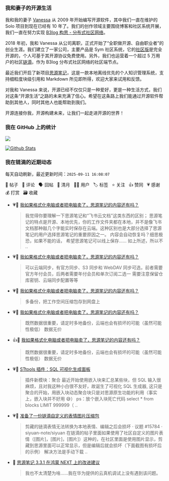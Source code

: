 ### 我和妻子的开源生活

我和我的妻子 [Vanessa](https://github.com/Vanessa219) 从 2009 年开始编写开源软件，其中我们一直在维护的 Solo 项目到现在已经有 10 年了。我们的创作领域主要围绕博客和社区系统开展，我们一直在努力实现 [B3log 构思 - 分布式社区网络](https://ld246.com/article/1546941897596)。

2018 年初，我和 Vanessa 从公司离职，正式开始了“全职做开源、自由职业者”的创业生涯。我们建立了一家公司，主要产品是 Sym 社区系统，它的[社区版](https://github.com/88250/symphony)是完全开源的，个人可基于其开源协议免费使用。另外，我们也运营着一个超过 5 万用户的社区[链滴](https://ld246.com)，作为 B3log 分布式社区网络的社区端节点。

最近我们开启了新项目[思源笔记](https://github.com/siyuan-note/siyuan)，这是一款本地离线优先的个人知识管理系统，支持细粒度块级引用和 Markdown 所见即所得，欢迎大家来试用和反馈。

对我和 Vanessa 来说，开源已经不仅仅只是一种爱好，更是一种生活方式，我们对这条“开源生活”之路的未来充满了信心。希望在这条路上我们能通过开源软件帮助到其他人，同时其他人也能帮助到我们。

开源连接你我，开源构建未来，让我们一起走进开源的世界！

### 我在 GitHub 上的统计

<a title="Hits" target="_blank" href="https://github.com/88250/88250"><img src="https://hits.b3log.org/88250/88250.svg"></a>

[![Github Stats](https://github-readme-stats.vercel.app/api?username=88250&theme=tokyonight&show_icons=true)](https://github.com/88250)

<!--events start -->

### 我在链滴的近期动态

每天自动刷新，最近更新时间：`2025-09-11 16:08:07`

📝 帖子 &nbsp; 💬 评论 &nbsp; 🗣 回帖 &nbsp; 🌙 清月 &nbsp; 👨‍💻 用户 &nbsp; 🏷️ 标签 &nbsp; ⭐️ 关注 &nbsp; 👍 赞同 &nbsp; 💗 感谢 &nbsp; 💰 打赏 &nbsp; 🗃 收藏

* 💗💬 [我如果格式化电脑或者把电脑卖了，思源笔记的内容还有吗？](https://ld246.com/article/1757518173918/comment/1757557952244#comments)

  > 我觉得你要理解一下思源笔记和“飞书云文档”这类东西的区别； 思源笔记的特点是开源、本地优先，你的工作文件夹都在本地，并不是像飞书文档那种敲几个字能实时保存在云端。这种区别也是大部分选择了思源笔记的用户选择思源笔记的重要原因之一。 内容会自动恢复吗？细思极恐，如果不能的话， 希望思源笔记可以线上保存…… 如上所述，所以不 ..
* 💗💬 [我如果格式化电脑或者把电脑卖了，思源笔记的内容还有吗？](https://ld246.com/article/1757518173918/comment/1757519474682#comments)

  > 可以云端同步，有官方同步、S3 同步和 WebDAV 同步可选，前者需要官方年付会员，后两者需要年付会员和单次订阅二选一 需要注意保留仓库密钥、云端同步配置等等
* 💗💬 [我如果格式化电脑或者把电脑卖了，思源笔记的内容还有吗？](https://ld246.com/article/1757518173918/comment/1757520077968#comments)

  > 多备份，把工作空间压缩包存到网盘上
* 💗💬 [我如果格式化电脑或者把电脑卖了，思源笔记的内容还有吗？](https://ld246.com/article/1757518173918/comment/1757519806469#comments)

  > 既然数据很重要，请定时多地备份，云端也会有损坏的可能（虽然可能性极低） 数据无价
* 👍💬 [我如果格式化电脑或者把电脑卖了，思源笔记的内容还有吗？](https://ld246.com/article/1757518173918/comment/1757519806469#comments)

  > 既然数据很重要，请定时多地备份，云端也会有损坏的可能（虽然可能性极低） 数据无价
* 💗📝 [STtools 插件：SQL 可视化生成面板](https://ld246.com/article/1757341645340)

  > 插件新模块：聚合 最近开始使用嵌入块来汇总某些块，但 SQL 输入很麻烦，且对我这种小白很不友好，故诞生了可视化 SQL 生成器, 这只是聚合的开始，用嵌入块动态聚合块只是对思源原生功能的利用（事实上，嵌入块并不好用 😅） ps：放个嵌入块死亡代码 select * from blocks LIMIT 999999（ ..
* 💗📝 [准备了一份链滴自定义的表情图片压缩包](https://ld246.com/article/1757344218433)

  > 剪藏的链滴表情无法转换为本地表情、编辑之后会损坏 · 议题 #15784 · siyuan-note/siyuan 在链滴的帖子里面如果使用了社区自定义的图片表情（[图片]，[图片]，[图片]）这种的，在社区里面是使用图片显示，剪藏到思源里面可以正常显示，但是编辑后就会损坏（下面截图有损坏后的示例） 解决方法是手动下载 ..
* 💬 [思源笔记 3.3.1 在鸿蒙 NEXT 上的改进建议](https://ld246.com/article/1757118775380/comment/1757300583802#comments)

  > 我也不太清楚为啥……我在华为提供的云真机调试上没有遇到该问题。


<!--events end -->
